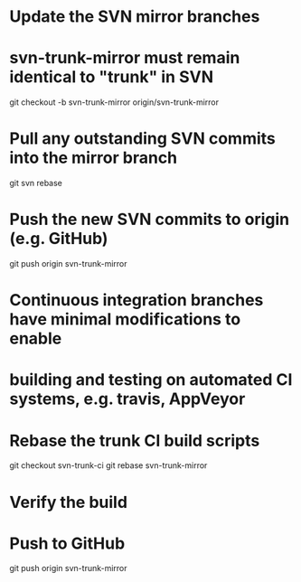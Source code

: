 # Update the SVN mirror branches

# svn-trunk-mirror must remain identical to "trunk" in SVN
git checkout -b svn-trunk-mirror origin/svn-trunk-mirror

# Pull any outstanding SVN commits into the mirror branch
git svn rebase

# Push the new SVN commits to origin (e.g. GitHub)
git push origin svn-trunk-mirror

# Continuous integration branches have minimal modifications to enable
#   building and testing on automated CI systems, e.g. travis, AppVeyor

# Rebase the trunk CI build scripts
git checkout svn-trunk-ci
git rebase svn-trunk-mirror

# Verify the build
# Push to GitHub
git push origin svn-trunk-mirror

